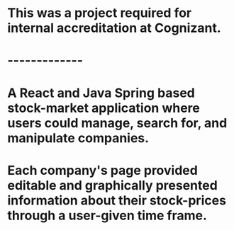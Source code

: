 # This was a project required for internal accreditation at Cognizant. 
# -------------
# A React and Java Spring based stock-market application where users could manage, search for, and manipulate companies. 
# Each company's page provided editable and graphically presented information about their stock-prices through a user-given time frame.

